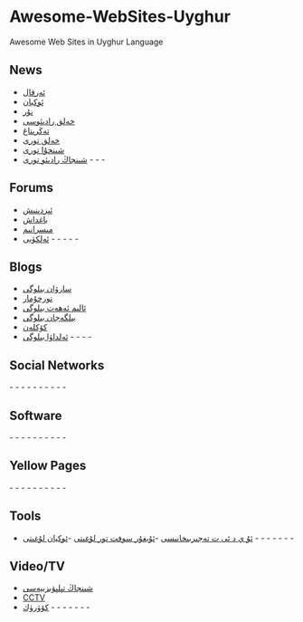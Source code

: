 # Awesome-WebSites-Uyghur
Awesome Web Sites in Uyghur Language

## News
- [ئەرقال](http://www.erqal.com/)
- [ئوكيان](http://www.okyan.com/)
- [نۇر](http://www.nur.cn/)
- [خەلق رادىئوسى](http://www.uycnr.com/)
- [تەڭرىتاغ](http://uy.ts.cn/)
- [خەلق تورى](http://uyghur.people.com.cn/)
- [شىنخۇا تورى](http://uyghur.news.cn/)
- [شىنجاڭ رادىئو تورى](http://uygur.chinabroadcast.cn/)
-[]()
-[]()
-[]()

## Forums
- [ئىزدىنىش](http://www.izdinix.com/)
- [باغداش](http://bagdax.cn/)
- [مىسرانىم](http://www.misranim.com/)
- [ئەلكۈيى](http://www.alkuyi.com/)
-[]()
-[]()
-[]()
-[]()
-[]()

## Blogs
- [سارۋان بىلوگى](http://www.elierkin.com/blog/)
- [تورخۇمار](http://www.torhumar.com/)
- [ئالىم ئەھەت بىلوگى](http://www.alimahat.com/)
- [بىلگەجان بىلوگى](http://bilge.eldawa.com/)
- [كۆكلەن](https://www.koklen.net/ug-CN/)
- [ئەلداۋا بىلوگى](http://eldawa.com/)
-[]()
-[]()
-[]()
-[]()

## Social Networks
-[]()
-[]()
-[]()
-[]()
-[]()
-[]()
-[]()
-[]()
-[]()
-[]()

## Software
-[]()
-[]()
-[]()
-[]()
-[]()
-[]()
-[]()
-[]()
-[]()
-[]()

## Yellow Pages
-[]()
-[]()
-[]()
-[]()
-[]()
-[]()
-[]()
-[]()
-[]()
-[]()

## Tools
- [ئۇ ي د ئى ت تەجىربىخانىسى](http://lab.uyghurdev.net/)
-[ئۇيغۇر سوفت تور لۇغىتى](http://www.udict.cn/ug-CN/default.aspx)
-[ئوكيان لۇغىتى](http://dict.okyan.com/)
-[]()
-[]()
-[]()
-[]()
-[]()
-[]()
-[]()

## Video/TV
- [شىنجاڭ تېلېۋىزىيەسى](http://www.xjtvs.com.cn/uyghur/)
- [CCTV](http://uyghur.cntv.cn/)
- [كۆۋرۈك](http://kowruk.cn/)
-[]()
-[]()
-[]()
-[]()
-[]()
-[]()
-[]()
